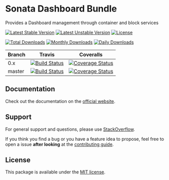 # Sonata Dashboard Bundle

Provides a Dashboard management through container and block services

[![Latest Stable Version](https://poser.pugx.org/sonata-project/dashboard-bundle/v/stable)](https://packagist.org/packages/sonata-project/dashboard-bundle)
[![Latest Unstable Version](https://poser.pugx.org/sonata-project/dashboard-bundle/v/unstable)](https://packagist.org/packages/sonata-project/dashboard-bundle)
[![License](https://poser.pugx.org/sonata-project/dashboard-bundle/license)](https://packagist.org/packages/sonata-project/dashboard-bundle)

[![Total Downloads](https://poser.pugx.org/sonata-project/dashboard-bundle/downloads)](https://packagist.org/packages/sonata-project/dashboard-bundle)
[![Monthly Downloads](https://poser.pugx.org/sonata-project/dashboard-bundle/d/monthly)](https://packagist.org/packages/sonata-project/dashboard-bundle)
[![Daily Downloads](https://poser.pugx.org/sonata-project/dashboard-bundle/d/daily)](https://packagist.org/packages/sonata-project/dashboard-bundle)

Branch | Travis | Coveralls |
------ | ------ | --------- |
0.x   | [![Build Status][travis_stable_badge]][travis_stable_link]     | [![Coverage Status][coveralls_stable_badge]][coveralls_stable_link]     |
master | [![Build Status][travis_unstable_badge]][travis_unstable_link] | [![Coverage Status][coveralls_unstable_badge]][coveralls_unstable_link] |

## Documentation

Check out the documentation on the [official website](https://sonata-project.org/bundles/dashboard).

## Support

For general support and questions, please use [StackOverflow](http://stackoverflow.com/questions/tagged/sonata).

If you think you find a bug or you have a feature idea to propose, feel free to open a issue
**after looking** at the [contributing guide](CONTRIBUTING.md).

## License

This package is available under the [MIT license](LICENSE).

[travis_stable_badge]: https://travis-ci.org/sonata-project/SonataDashboardBundle.svg?branch=0.x
[travis_stable_link]: https://travis-ci.org/sonata-project/SonataDashboardBundle
[travis_unstable_badge]: https://travis-ci.org/sonata-project/SonataDashboardBundle.svg?branch=master
[travis_unstable_link]: https://travis-ci.org/sonata-project/SonataDashboardBundle

[coveralls_stable_badge]: https://coveralls.io/repos/github/sonata-project/SonataDashboardBundle/badge.svg?branch=0.x
[coveralls_stable_link]: https://coveralls.io/github/sonata-project/SonataDashboardBundle?branch=0.x
[coveralls_unstable_badge]: https://coveralls.io/repos/github/sonata-project/SonataDashboardBundle/badge.svg?branch=master
[coveralls_unstable_link]: https://coveralls.io/github/sonata-project/SonataDashboardBundle?branch=master
